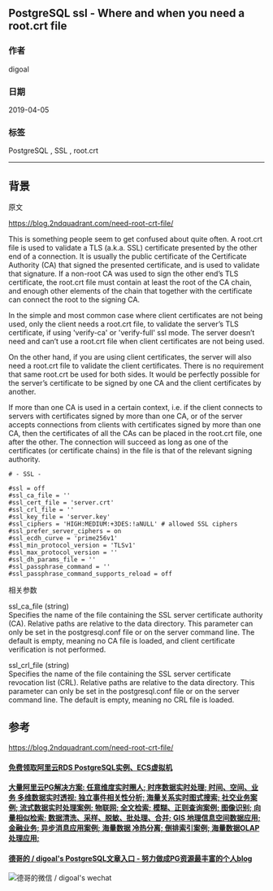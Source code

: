 ## PostgreSQL ssl - Where and when you need a root.crt file   
                                                                                                                  
### 作者                                                                                                                  
digoal                                                                                                                  
                                                                                                                  
### 日期                                                                                                                  
2019-04-05                                                                                                                  
                                                                                                                  
### 标签                                                                                                                  
PostgreSQL , SSL , root.crt   
                                 
----                                                                                                            
                                                                                                              
## 背景                       
原文  
  
https://blog.2ndquadrant.com/need-root-crt-file/  
  
This is something people seem to get confused about quite often. A root.crt file is used to validate a TLS (a.k.a. SSL) certificate presented by the other end of a connection. It is usually the public certificate of the Certificate Authority (CA) that signed the presented certificate, and is used to validate that signature. If a non-root CA was used to sign the other end’s TLS certificate, the root.crt file must contain at least the root of the CA chain, and enough other elements of the chain that together with the certificate can connect the root to the signing CA.  
  
In the simple and most common case where client certificates are not being used, only the client needs a root.crt file, to validate the server’s TLS certificate, if using 'verify-ca' or 'verify-full' ssl mode. The server doesn’t need and can’t use a root.crt file when client certificates are not being used.  
  
On the other hand, if you are using client certificates, the server will also need a root.crt file to validate the client certificates. There is no requirement that same root.crt be used for both sides. It would be perfectly possible for the server’s certificate to be signed by one CA and the client certificates by another.  
  
If more than one CA is used in a certain context, i.e. if the client connects to servers with certificates signed by more than one CA, or of the server accepts connections from clients with certificates signed by more than one CA, then the certificates of all the CAs can be placed in the root.crt file, one after the other. The connection will succeed as long as one of the certificates (or certificate chains) in the file is that of the relevant signing authority.  
  
  
```  
# - SSL -  
  
#ssl = off  
#ssl_ca_file = ''  
#ssl_cert_file = 'server.crt'  
#ssl_crl_file = ''  
#ssl_key_file = 'server.key'  
#ssl_ciphers = 'HIGH:MEDIUM:+3DES:!aNULL' # allowed SSL ciphers  
#ssl_prefer_server_ciphers = on  
#ssl_ecdh_curve = 'prime256v1'  
#ssl_min_protocol_version = 'TLSv1'  
#ssl_max_protocol_version = ''  
#ssl_dh_params_file = ''  
#ssl_passphrase_command = ''  
#ssl_passphrase_command_supports_reload = off  
```  
  
相关参数  
  
ssl_ca_file (string)  
Specifies the name of the file containing the SSL server certificate authority (CA). Relative paths are relative to the data directory. This parameter can only be set in the postgresql.conf file or on the server command line. The default is empty, meaning no CA file is loaded, and client certificate verification is not performed.  
  
ssl_crl_file (string)  
Specifies the name of the file containing the SSL server certificate revocation list (CRL). Relative paths are relative to the data directory. This parameter can only be set in the postgresql.conf file or on the server command line. The default is empty, meaning no CRL file is loaded.  
  
## 参考  
https://blog.2ndquadrant.com/need-root-crt-file/  
    
  
  
  
  
  
  
  
  
  
  
  
  
  
  
  
  
  
  
  
  
  
  
  
  
  
  
  
  
  
  
  
  
  
#### [免费领取阿里云RDS PostgreSQL实例、ECS虚拟机](https://www.aliyun.com/database/postgresqlactivity "57258f76c37864c6e6d23383d05714ea")
  
  
#### [大量阿里云PG解决方案: 任意维度实时圈人; 时序数据实时处理; 时间、空间、业务 多维数据实时透视; 独立事件相关性分析; 海量关系实时图式搜索; 社交业务案例; 流式数据实时处理案例; 物联网; 全文检索; 模糊、正则查询案例; 图像识别; 向量相似检索; 数据清洗、采样、脱敏、批处理、合并; GIS 地理信息空间数据应用; 金融业务; 异步消息应用案例; 海量数据 冷热分离; 倒排索引案例; 海量数据OLAP处理应用;](https://yq.aliyun.com/topic/118 "40cff096e9ed7122c512b35d8561d9c8")
  
  
#### [德哥的 / digoal's PostgreSQL文章入口 - 努力做成PG资源最丰富的个人blog](https://github.com/digoal/blog/blob/master/README.md "22709685feb7cab07d30f30387f0a9ae")
  
  
![德哥的微信 / digoal's wechat](../pic/digoal_weixin.jpg "f7ad92eeba24523fd47a6e1a0e691b59")
  
